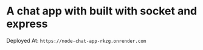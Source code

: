 # A chat app with built with socket and express

Deployed At:
 ```https://node-chat-app-rkzg.onrender.com```